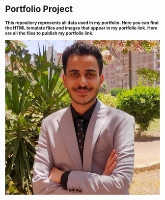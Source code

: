 # Portfolio Project
**This repository represents all data used in my portfolio. Here you can find the HTML template files and images that appear in my portfolio link. Here are all the files to publish my portfolio link.**

![plot](https://github.com/RedaGrace/redagrace.github.io/blob/main/images/me.jpg)
